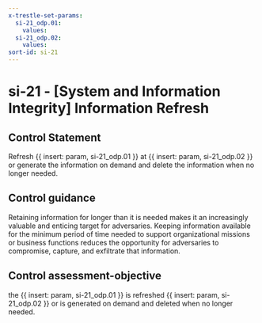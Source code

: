 ```yaml
---
x-trestle-set-params:
  si-21_odp.01:
    values:
  si-21_odp.02:
    values:
sort-id: si-21
---
```


# si-21 - \[System and Information Integrity\] Information Refresh

## Control Statement

Refresh {{ insert: param, si-21_odp.01 }} at {{ insert: param, si-21_odp.02 }} or generate the information on demand and delete the information when no longer needed.

## Control guidance

Retaining information for longer than it is needed makes it an increasingly valuable and enticing target for adversaries. Keeping information available for the minimum period of time needed to support organizational missions or business functions reduces the opportunity for adversaries to compromise, capture, and exfiltrate that information.

## Control assessment-objective

the {{ insert: param, si-21_odp.01 }} is refreshed {{ insert: param, si-21_odp.02 }} or is generated on demand and deleted when no longer needed.
